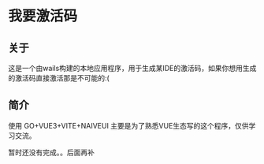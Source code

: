 # 我要激活码

## 关于

这是一个由wails构建的本地应用程序，用于生成某IDE的激活码，如果你想用生成的激活码直接激活那是不可能的:(

## 简介

使用 GO+VUE3+VITE+NAIVEUI
主要是为了熟悉VUE生态写的这个程序，仅供学习交流。

暂时还没有完成。。后面再补
